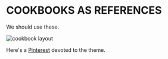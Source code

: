 # COOKBOOKS AS REFERENCES

We should use these.

![cookbook layout](https://www.digitalartsonline.co.uk/cmsdata/features/3685136/here-design_-ottoglenghi-simple-4.jpg)

Here's a [Pinterest](https://www.pinterest.com/learninglabpins/reference-cookbooks/) devoted to the theme.
